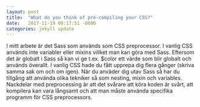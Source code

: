 ```yaml
---
layout: post
title:  "What do you think of pre-compiling your CSS?"
date:   2017-11-19 00:17:51 -0600
categories: jekyll update
---
```


I mitt arbete är det Sass som används som CSS preprocessor. I vanlig CSS används inte variabler eller mixins villket man kan göra med Sass. Eftersom det är globalt i Sass så kan vi ge t.ex. $color ett värde som blir globalt och används överallt. I vanlig CSS hade du fått upprepa dig flera gånger (skriva samma sak om och om igen). När du anväder dig utav Sass så har du tillgång att använda olika tekniker så som nesting, mixin och variables. Nackdelar med preprocessing är att det svårare att köra koden är svårt, att kompilera kan vara långsamt och att man måste använda specifika programm för CSS preprocessors.

